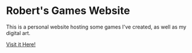 # Robert's Games Website
This is a personal website hosting some games I've created, as well as my digital art.

[Visit it Here!](https://robert303v.github.io/Games)
